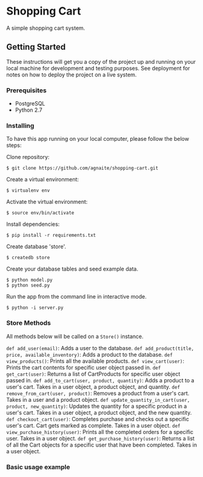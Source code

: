 # Shopping Cart

A simple shopping cart system.

## Getting Started

These instructions will get you a copy of the project up and running on your local machine for development and testing purposes. See deployment for notes on how to deploy the project on a live system.

### Prerequisites

- PostgreSQL
- Python 2.7

### Installing

To have this app running on your local computer, please follow the below steps:

Clone repository:
```
$ git clone https://github.com/agnaite/shopping-cart.git
```
Create a virtual environment:
```
$ virtualenv env
```
Activate the virtual environment:
```
$ source env/bin/activate
```
Install dependencies:
```
$ pip install -r requirements.txt
```
Create database 'store'.
```
$ createdb store
```
Create your database tables and seed example data.
```
$ python model.py
$ python seed.py
```
Run the app from the command line in interactive mode.
```
$ python -i server.py
```
<!-- 
## Running the tests

Explain how to run the automated tests for this system
 -->

### Store Methods

All methods below will be called on a `Store()` instance.

`def add_user(email)`: Adds a user to the database.
`def add_product(title, price, available_inventory)`: Adds a product to the database.
`def view_products()`: Prints all the available products.
`def view_cart(user)`: Prints the cart contents for specific user object passed in.
`def get_cart(user)`: Returns a list of CartProducts for specific user object passed in.
`def add_to_cart(user, product, quantity)`: Adds a product to a user's cart. Takes in a user object, a product object, and quantity.
`def remove_from_cart(user, product)`: Removes a product from a user's cart. Takes in a user and a product object.
`def update_quantity_in_cart(user, product, new_quantity)`: Updates the quantity for a specific product in a user's cart. Takes in a user object, a product object, and the new quantity.
`def checkout_cart(user)`: Completes purchase and checks out a specific user's cart. Cart gets marked as complete. Takes in a user object.
`def view_purchase_history(user)`: Prints all the completed orders for a specific user. Takes in a user object.
`def get_purchase_history(user)`: Returns a list of all the Cart objects for a specific user that have been completed. Takes in a user object.

### Basic usage example


